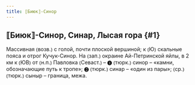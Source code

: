 ```yaml
---
title: ⟦Биюк⟧-Синор
---
```

## ⟦Биюк⟧-Синор, Синар, Лысая гора {#1}

Массивная ⦅возв.⦆ с голой, почти плоской вершиной; к ⦅Ю⦆ скальные пояса и отрог Кучук-Синор. На ⦅зап.⦆ окраине Ай-Петринской яйлы, в 2 км к ⦅ЮВ⦆ от ⦅н.п.⦆ Павловка ⦅Севаст.⦆ – ❶ ⦅тюрк.⦆ синор – «камни, обозначающие путь к тропе»; ❷ ⦅тюрк.⦆ синар – «один из пары»; ⦅ср.⦆ ⦅тюрк.⦆ сыныр – граница, межа.
